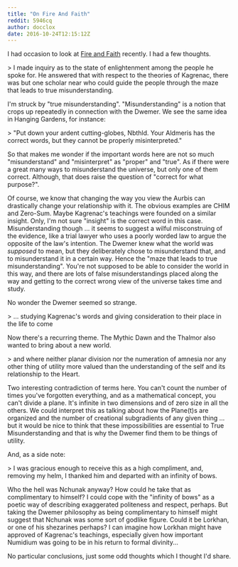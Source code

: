 ```yaml
---
title: "On Fire And Faith"
reddit: 5946cq
author: docclox
date: 2016-10-24T12:15:12Z
---
```


I had occasion to look at [Fire and Faith](http://www.uesp.net/wiki/Lore:Nchunak%27s_Fire_and_Faith) recently. I had a few thoughts.

&gt; I made inquiry as to the state of enlightenment among the people he spoke for. He answered that with respect to the theories of Kagrenac, there was but one scholar near who could guide the people through the maze that leads to true misunderstanding.

I'm struck by "true misunderstanding". "Misunderstanding" is a notion that crops up repeatedly in connection with the Dwemer. We see the same idea in Hanging Gardens, for instance:

&gt; "Put down your ardent cutting-globes, Nbthld. Your Aldmeris has the correct words, but they cannot be properly misinterpreted."

So that makes me wonder if the important words here are not so much "misunderstand" and "misinterpret" as "proper" and "true". As if there were a great many ways to misunderstand the universe, but only one of them correct. Although, that does raise the question of "correct for what purpose?".

Of course, we know that changing the way you view the Aurbis can drastically change your relationship with it. The obvious examples are CHIM and Zero-Sum. Maybe Kagrenac's teachings were founded on a similar insight. Only, I'm not sure "insight" is the correct word in this case. Misunderstanding though ... it seems to suggest a wilful misconstruing of the evidence, like a trial lawyer who uses a poorly worded law to argue the opposite of the law's intention. The Dwemer knew what the world was *supposed* to mean, but they deliberately chose to misunderstand that, and to misunderstand it in a certain way. Hence the "maze that leads to true misunderstanding". You're not supposed to be able to consider the world in this way, and there are lots of false misunderstandings placed along the way and getting to the correct wrong view of the universe takes time and study.

No wonder the Dwemer seemed so strange.

&gt; ... studying Kagrenac's words and giving consideration to their place in the life to come

Now there's a recurring theme. The Mythic Dawn and the Thalmor also wanted to bring about a new world.

&gt; and where neither planar division nor the numeration of amnesia nor any other thing of utility more valued than the understanding of the self and its relationship to the Heart.

Two interesting contradiction of terms here. You can't count the number of times you've forgotten everything, and as a mathematical concept, you can't divide a plane. It's infinite in two dimensions and of zero size in all the others. We could interpret this as talking about how the Plane(t)s are organized and the number of creational subgradients of any given thing ... but it would be nice to think that these impossibilities are essential to True Misunderstanding and that is why the Dwemer find them to be things of utility.

And, as a side note:

&gt; I was gracious enough to receive this as a high compliment, and, removing my helm, I thanked him and departed with an infinity of bows.

Who the hell was Nchunak anyway? How could he take that as complimentary to himself? I could cope with the "infinity of bows" as a poetic way of describing exaggerated politeness and respect, perhaps. But taking the Dwemer philosophy as being complimentary to himself might suggest that Nchunak was some sort of godlike figure. Could it be Lorkhan, or one of his shezarines perhaps? I can imagine how Lorkhan might have approved of Kagrenac's teachings, especially given how important Numidium was going to be in his return to formal divinity...

No particular conclusions, just some odd thoughts which I thought I'd share.

